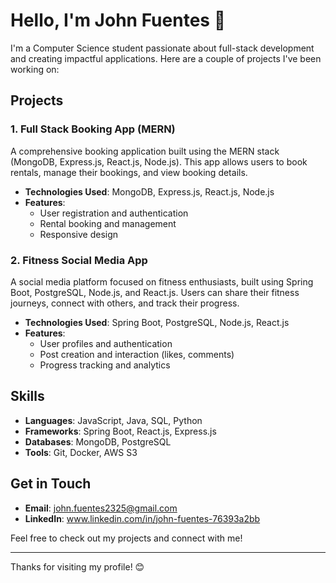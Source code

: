 # Hello, I'm John Fuentes 👋

I'm a Computer Science student passionate about full-stack development and creating impactful applications. 
Here are a couple of projects I've been working on:

## Projects

### 1. Full Stack Booking App (MERN)
A comprehensive booking application built using the MERN stack (MongoDB, Express.js, React.js, Node.js). 
This app allows users to book rentals, manage their bookings, and view booking details.

- **Technologies Used**: MongoDB, Express.js, React.js, Node.js
- **Features**:
  - User registration and authentication
  - Rental booking and management
  - Responsive design

### 2. Fitness Social Media App
A social media platform focused on fitness enthusiasts, built using Spring Boot, PostgreSQL, Node.js, and React.js. 
Users can share their fitness journeys, connect with others, and track their progress.

- **Technologies Used**: Spring Boot, PostgreSQL, Node.js, React.js
- **Features**:
  - User profiles and authentication
  - Post creation and interaction (likes, comments)
  - Progress tracking and analytics

## Skills
- **Languages**: JavaScript, Java, SQL, Python
- **Frameworks**: Spring Boot, React.js, Express.js
- **Databases**: MongoDB, PostgreSQL
- **Tools**: Git, Docker, AWS S3

## Get in Touch
- **Email**: john.fuentes2325@gmail.com
- **LinkedIn**: www.linkedin.com/in/john-fuentes-76393a2bb 


Feel free to check out my projects and connect with me!

---

Thanks for visiting my profile! 😊
